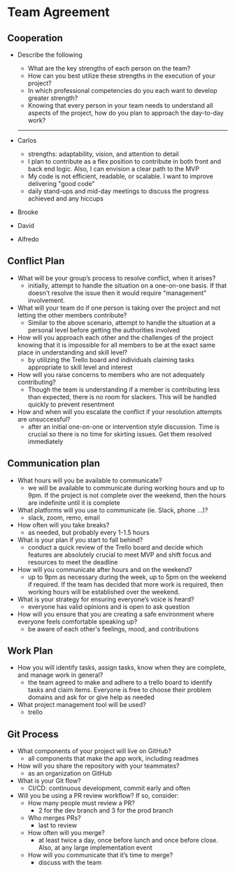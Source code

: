 # Team Agreement

## Cooperation

* Describe the following

  * What are the key strengths of each person on the team?
  * How can you best utilize these strengths in the execution of your project?
  * In which professional competencies do you each want to develop greater strength?
  * Knowing that every person in your team needs to understand all aspects of the project, how do you plan to approach the day-to-day work?

  ---

* Carlos
  * strengths: adaptability, vision, and attention to detail
  * I plan to contribute as a flex position to contribute in both front and back end logic. Also, I can envision a clear path to the MVP
  * My code is not efficient, readable, or scalable. I want to improve delivering "good code"
  * daily stand-ups and mid-day meetings to discuss the progress achieved and any hiccups

* Brooke

* David

* Alfredo

## Conflict Plan

* What will be your group’s process to resolve conflict, when it arises?
  * initially, attempt to handle the situation on a one-on-one basis. If that doesn't resolve the issue then it would require "management" involvement.
* What will your team do if one person is taking over the project and not letting the other members contribute?
  * Similar to the above scenario, attempt to handle the situation at a personal level before getting the authorities involved
* How will you approach each other and the challenges of the project knowing that it is impossible for all members to be at the exact same place in understanding and skill level?
  * by utilizing the Trello board and individuals claiming tasks appropriate to skill level and interest
* How will you raise concerns to members who are not adequately contributing?
  * Though the team is understanding if a member is contributing less than expected, there is no room for slackers. This will be handled quickly to prevent resentment
* How and when will you escalate the conflict if your resolution attempts are unsuccessful?
  * after an initial one-on-one or intervention style discussion. Time is crucial so there is no time for skirting issues. Get them resolved immediately

## Communication plan

* What hours will you be available to communicate?
  * we will be available to communicate during working hours and up to 9pm. If the project is not complete over the weekend, then the hours are indefinite until it is complete
* What platforms will you use to communicate (ie. Slack, phone …)?
  * slack, zoom, remo, email
* How often will you take breaks?
  * as needed, but probably every 1-1.5 hours
* What is your plan if you start to fall behind?
  * conduct a quick review of the Trello board and decide which features are absolutely crucial to meet MVP and shift focus and resources to meet the deadline
* How will you communicate after hours and on the weekend?
  * up to 9pm as necessary during the week, up to 5pm on the weekend if required. If the team has decided that more work is required, then working hours will be established over the weekend.
* What is your strategy for ensuring everyone’s voice is heard?
  * everyone has valid opinions and is open to ask question
* How will you ensure that you are creating a safe environment where everyone feels comfortable speaking up?
  * be aware of each other's feelings, mood, and contributions

## Work Plan

* How you will identify tasks, assign tasks, know when they are complete, and manage work in general?
  * the team agreed to make and adhere to a trello board to identify tasks and claim items. Everyone is free to choose their problem domains and ask for or give help as needed
* What project management tool will be used?
  * trello

## Git Process

* What components of your project will live on GitHub?
  * all components that make the app work, including readmes
* How will you share the repository with your teammates?
  * as an organization on GitHub
* What is your Git flow?
  * CI/CD: continuous development, commit early and often
* Will you be using a PR review workflow? If so, consider:
  * How many people must review a PR?
    * 2 for the dev branch and 3 for the prod branch
  * Who merges PRs?
    * last to review
  * How often will you merge?
    * at least twice a day, once before lunch and once before close. Also, at any large implementation event
  * How will you communicate that it’s time to merge?
    * discuss with the team
